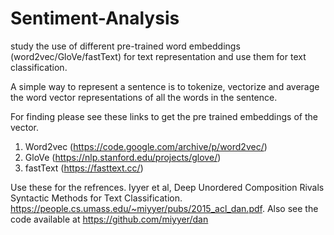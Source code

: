 # Sentiment-Analysis

study the use of different pre-trained word embeddings
(word2vec/GloVe/fastText) for text representation and use them for text classification.

A simple way to represent a sentence is to tokenize, vectorize and average the word vector
representations of all the words in the sentence.

For finding please see these links to get the pre trained embeddings of the vector.

1. Word2vec (https://code.google.com/archive/p/word2vec/)
2. GloVe (https://nlp.stanford.edu/projects/glove/)
3. fastText (https://fasttext.cc/)

Use these for the refrences.
Iyyer et al, Deep Unordered Composition Rivals Syntactic Methods for Text Classification.
https://people.cs.umass.edu/~miyyer/pubs/2015_acl_dan.pdf. Also see the code available at
https://github.com/miyyer/dan
